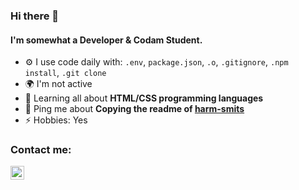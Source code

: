 ### Hi there 👋

#### I'm somewhat a Developer & Codam Student.

- ⚙️ I use code daily with: `.env`, `package.json`, `.o`, `.gitignore`, `.npm install`, `.git clone`
- 🌍 I'm not active
- 🌱 Learning all about **HTML/CSS programming languages**
- 💬 Ping me about **Copying the readme of [harm-smits](https://github.com/harm-smits/)**
- ⚡️ Hobbies: Yes


### Contact me:
[<img align="left" alt="mrjvs | Github" width="22px" src="https://cdn.jsdelivr.net/npm/simple-icons@v3/icons/github.svg" />][github]

[github]: https://github.com/mrjvs
